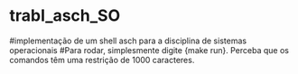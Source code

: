 # trabI_asch_SO
#implementação de um shell asch para a disciplina de sistemas operacionais
#Para rodar, simplesmente digite {make run}. Perceba que os comandos têm uma restrição de 1000 caracteres.
